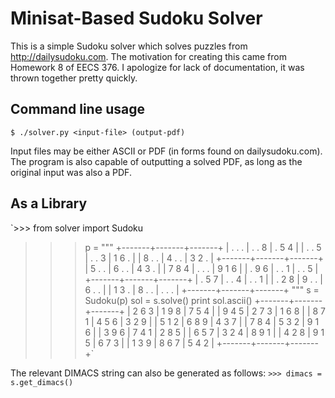 Minisat-Based Sudoku Solver
===========================

This is a simple Sudoku solver which solves puzzles from http://dailysudoku.com.
The motivation for creating this came from Homework 8 of EECS 376.
I apologize for lack of documentation, it was thrown together pretty quickly.


Command line usage
-----
`$ ./solver.py <input-file> (output-pdf)`

Input files may be either ASCII or PDF (in forms found on dailysudoku.com).
The program is also capable of outputting a solved PDF, as long as the original input was also a PDF.

As a Library
------------
`>>> from solver import Sudoku
>>> p = """
        +-------+-------+-------+
        | . . . | . . 8 | . 5 4 |
        | . . 5 | . . 3 | 1 6 . |
        | 8 . . | 4 . . | 3 2 . |
        +-------+-------+-------+
        | 5 . . | 6 . . | 4 3 . |
        | 7 8 4 | . . . | 9 1 6 |
        | . 9 6 | . . 1 | . . 5 |
        +-------+-------+-------+
        | . 5 7 | . . 4 | . . 1 |
        | . 2 8 | 9 . . | 6 . . |
        | 1 3 . | 8 . . | . . . |
        +-------+-------+-------+
        """
>>> s = Sudoku(p)
>>> sol = s.solve()
>>> print sol.ascii()
+-------+-------+-------+
| 2 6 3 | 1 9 8 | 7 5 4 |
| 9 4 5 | 2 7 3 | 1 6 8 |
| 8 7 1 | 4 5 6 | 3 2 9 |
| 5 1 2 | 6 8 9 | 4 3 7 |
| 7 8 4 | 5 3 2 | 9 1 6 |
| 3 9 6 | 7 4 1 | 2 8 5 |
| 6 5 7 | 3 2 4 | 8 9 1 |
| 4 2 8 | 9 1 5 | 6 7 3 |
| 1 3 9 | 8 6 7 | 5 4 2 |
+-------+-------+-------+`

The relevant DIMACS string can also be generated as follows:
`>>> dimacs = s.get_dimacs()`
